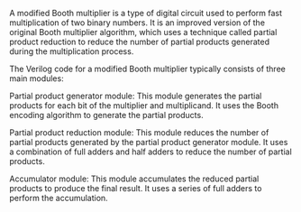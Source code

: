 A modified Booth multiplier is a type of digital circuit used to perform fast multiplication of two binary numbers. It is an improved version of the original Booth multiplier algorithm, which uses a technique called partial product reduction to reduce the number of partial products generated during the multiplication process.

The Verilog code for a modified Booth multiplier typically consists of three main modules:

Partial product generator module: This module generates the partial products for each bit of the multiplier and multiplicand. It uses the Booth encoding algorithm to generate the partial products.

Partial product reduction module: This module reduces the number of partial products generated by the partial product generator module. It uses a combination of full adders and half adders to reduce the number of partial products.

Accumulator module: This module accumulates the reduced partial products to produce the final result. It uses a series of full adders to perform the accumulation.
